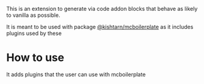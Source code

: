 This is an extension to generate via code addon blocks that behave as likely to vanilla as possible.

It is meant to be used with package [@kishtarn/mcboilerplate](https://www.npmjs.com/package/@kishtarn/mcboilerplate) as it includes plugins used by these

# How to use

It adds plugins that the user can use with mcboilerplate



